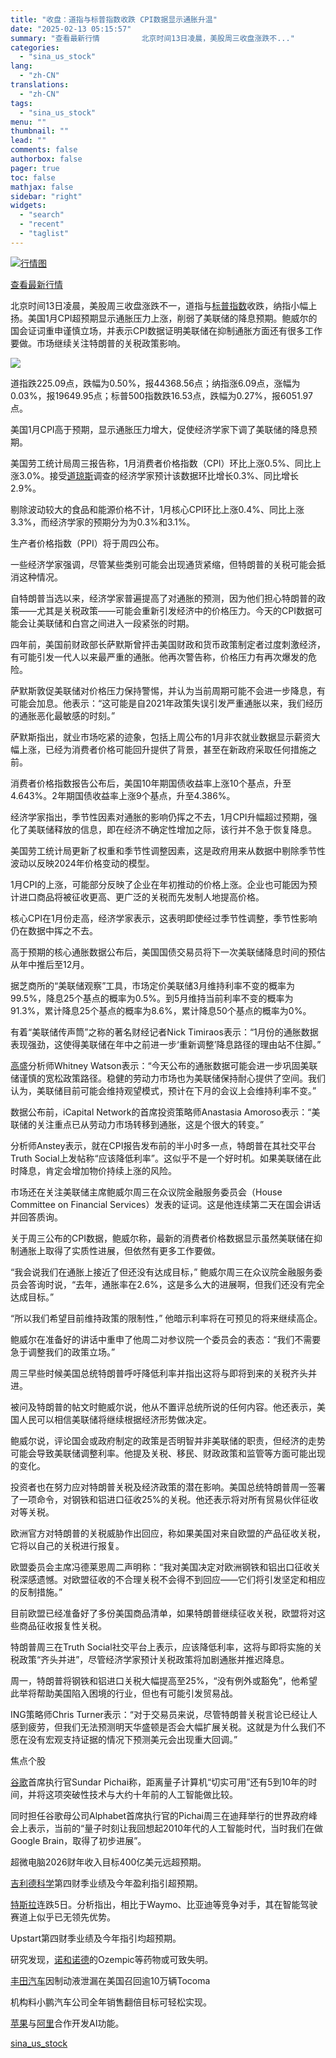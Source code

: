 ```yaml
---
title: "收盘：道指与标普指数收跌 CPI数据显示通胀升温"
date: "2025-02-13 05:15:57"
summary: "查看最新行情      　　北京时间13日凌晨，美股周三收盘涨跌不..."
categories:
  - "sina_us_stock"
lang:
  - "zh-CN"
translations:
  - "zh-CN"
tags:
  - "sina_us_stock"
menu: ""
thumbnail: ""
lead: ""
comments: false
authorbox: false
pager: true
toc: false
mathjax: false
sidebar: "right"
widgets:
  - "search"
  - "recent"
  - "taglist"
---
```


[![行情图](//image.sinajs.cn/n/us/min/640x360xxfhd/.INX.png)](http://stock.finance.sina.com.cn/usstock/quotes/.INX.html)

[查看最新行情](http://stock.finance.sina.com.cn/usstock/quotes/.INX.html)




北京时间13日凌晨，美股周三收盘涨跌不一，道指与[标普指数](https://stock.finance.sina.com.cn/usstock/quotes/.INX.html)收跌，纳指小幅上扬。美国1月CPI超预期显示通胀压力上涨，削弱了美联储的降息预期。鲍威尔的国会证词重申谨慎立场，并表示CPI数据证明美联储在抑制通胀方面还有很多工作要做。市场继续关注特朗普的关税政策影响。

![](https://n.sinaimg.cn/tech/transform/59/w550h309/20250213/d4fb-5adde3e00f44c19c3bf64c6fb6c21eb1.webp)

道指跌225.09点，跌幅为0.50%，报44368.56点；纳指涨6.09点，涨幅为0.03%，报19649.95点；标普500指数跌16.53点，跌幅为0.27%，报6051.97点。

美国1月CPI高于预期，显示通胀压力增大，促使经济学家下调了美联储的降息预期。

美国劳工统计局周三报告称，1月消费者价格指数（CPI）环比上涨0.5%、同比上涨3.0%。接受[道琼斯](https://stock.finance.sina.com.cn/usstock/quotes/.DJI.html)调查的经济学家预计该数据环比增长0.3%、同比增长2.9%。

剔除波动较大的食品和能源价格不计，1月核心CPI环比上涨0.4%、同比上涨3.3%，而经济学家的预期分为为0.3%和3.1%。

生产者价格指数（PPI）将于周四公布。

一些经济学家强调，尽管某些类别可能会出现通货紧缩，但特朗普的关税可能会抵消这种情况。

自特朗普当选以来，经济学家普遍提高了对通胀的预测，因为他们担心特朗普的政策——尤其是关税政策——可能会重新引发经济中的价格压力。今天的CPI数据可能会让美联储和白宫之间进入一段紧张的时期。

四年前，美国前财政部长萨默斯曾抨击美国财政和货币政策制定者过度刺激经济，有可能引发一代人以来最严重的通胀。他再次警告称，价格压力有再次爆发的危险。

萨默斯敦促美联储对价格压力保持警惕，并认为当前周期可能不会进一步降息，有可能会加息。他表示：“这可能是自2021年政策失误引发严重通胀以来，我们经历的通胀恶化最敏感的时刻。”

萨默斯指出，就业市场吃紧的迹象，包括上周公布的1月非农就业数据显示薪资大幅上涨，已经为消费者价格可能回升提供了背景，甚至在新政府采取任何措施之前。

消费者价格指数报告公布后，美国10年期国债收益率上涨10个基点，升至4.643%。2年期国债收益率上涨9个基点，升至4.386%。

经济学家指出，季节性因素对通胀的影响仍挥之不去，1月CPI升幅超过预期，强化了美联储释放的信息，即在经济不确定性增加之际，该行并不急于恢复降息。

美国劳工统计局更新了权重和季节性调整因素，这是政府用来从数据中剔除季节性波动以反映2024年价格变动的模型。

1月CPI的上涨，可能部分反映了企业在年初推动的价格上涨。企业也可能因为预计进口商品将被征收更高、更广泛的关税而先发制人地提高价格。

核心CPI在1月份走高，经济学家表示，这表明即使经过季节性调整，季节性影响仍在数据中挥之不去。

高于预期的核心通胀数据公布后，美国国债交易员将下一次美联储降息时间的预估从年中推后至12月。

据芝商所的“美联储观察”工具，市场定价美联储3月维持利率不变的概率为99.5%，降息25个基点的概率为0.5%。到5月维持当前利率不变的概率为91.3%，累计降息25个基点的概率为8.6%，累计降息50个基点的概率为0%。

有着“美联储传声筒”之称的著名财经记者Nick Timiraos表示：“1月份的通胀数据表现强劲，这使得美联储在年中之前进一步‘重新调整’降息路径的理由站不住脚。”

[高盛](https://stock.finance.sina.com.cn/usstock/quotes/GS.html)分析师Whitney Watson表示：“今天公布的通胀数据可能会进一步巩固美联储谨慎的宽松政策路径。稳健的劳动力市场也为美联储保持耐心提供了空间。我们认为，美联储目前可能会维持观望模式，预计在下月的会议上会维持利率不变。”

数据公布前，iCapital Network的首席投资策略师Anastasia Amoroso表示：“美联储的关注重点已从劳动力市场转移到通胀，这是个很大的转变。”

分析师Anstey表示，就在CPI报告发布前的半小时多一点，特朗普在其社交平台Truth Social上发帖称“应该降低利率”。这似乎不是一个好时机。如果美联储在此时降息，肯定会增加物价持续上涨的风险。

市场还在关注美联储主席鲍威尔周三在众议院金融服务委员会（House Committee on Financial Services）发表的证词。这是他连续第二天在国会讲话并回答质询。

关于周三公布的CPI数据，鲍威尔称，最新的消费者价格数据显示虽然美联储在抑制通胀上取得了实质性进展，但依然有更多工作要做。

“我会说我们在通胀上接近了但还没有达成目标，” 鲍威尔周三在众议院金融服务委员会答询时说，“去年，通胀率在2.6%，这是多么大的进展啊，但我们还没有完全达成目标。”

“所以我们希望目前维持政策的限制性，” 他暗示利率将在可预见的将来继续高企。

鲍威尔在准备好的讲话中重申了他周二对参议院一个委员会的表态：“我们不需要急于调整我们的政策立场。”

周三早些时候美国总统特朗普呼吁降低利率并指出这将与即将到来的关税齐头并进。

被问及特朗普的帖文时鲍威尔说，他从不置评总统所说的任何内容。他还表示，美国人民可以相信美联储将继续根据经济形势做决定。

鲍威尔说，评论国会或政府制定的政策是否明智并非美联储的职责，但经济的走势可能会导致美联储调整利率。他提及关税、移民、财政政策和监管等方面可能出现的变化。

投资者也在努力应对特朗普关税及经济政策的潜在影响。美国总统特朗普周一签署了一项命令，对钢铁和铝进口征收25%的关税。他还表示将对所有贸易伙伴征收对等关税。

欧洲官方对特朗普的关税威胁作出回应，称如果美国对来自欧盟的产品征收关税，它将以自己的关税进行报复。

欧盟委员会主席冯德莱恩周二声明称：“我对美国决定对欧洲钢铁和铝出口征收关税深感遗憾。对欧盟征收的不合理关税不会得不到回应——它们将引发坚定和相应的反制措施。”

目前欧盟已经准备好了多份美国商品清单，如果特朗普继续征收关税，欧盟将对这些商品征收报复性关税。

特朗普周三在Truth Social社交平台上表示，应该降低利率，这将与即将实施的关税政策“齐头并进”，尽管经济学家预计关税政策将加剧通胀并推迟降息。

周一，特朗普将钢铁和铝进口关税大幅提高至25%，“没有例外或豁免”，他希望此举将帮助美国陷入困境的行业，但也有可能引发贸易战。

ING策略师Chris Turner表示：“对于交易员来说，尽管特朗普关税言论已经让人感到疲劳，但我们无法预测明天华盛顿是否会大幅扩展关税。这就是为什么我们不愿在没有宏观支持证据的情况下预测美元会出现重大回调。”

焦点个股

[谷歌](https://stock.finance.sina.com.cn/usstock/quotes/GOOG.html)首席执行官Sundar Pichai称，距离量子计算机“切实可用”还有5到10年的时间，并将这项突破性技术与大约十年前的人工智能做比较。

同时担任谷歌母公司Alphabet首席执行官的Pichai周三在迪拜举行的世界政府峰会上表示，当前的“量子时刻让我回想起2010年代的人工智能时代，当时我们在做Google Brain，取得了初步进展”。

超微电脑2026财年收入目标400亿美元远超预期。

[吉利德科学](https://stock.finance.sina.com.cn/usstock/quotes/GILD.html)第四财季业绩及今年盈利指引超预期。

[特斯拉](https://stock.finance.sina.com.cn/usstock/quotes/TSLA.html)连跌5日。分析指出，相比于Waymo、比亚迪等竞争对手，其在智能驾驶赛道上似乎已无领先优势。

Upstart第四财季业绩及今年指引均超预期。

研究发现，[诺和诺德](https://stock.finance.sina.com.cn/usstock/quotes/NVO.html)的Ozempic等药物或可致失明。

[丰田汽车](https://stock.finance.sina.com.cn/usstock/quotes/TM.html)因制动液泄漏在美国召回逾10万辆Tocoma

机构料小鹏汽车公司全年销售翻倍目标可轻松实现。

[苹果](https://stock.finance.sina.com.cn/usstock/quotes/AAPL.html)与[阿里](https://stock.finance.sina.com.cn/usstock/quotes/BABA.html)合作开发AI功能。

[sina_us_stock](https://finance.sina.com.cn/stock/usstock/c/2025-02-13/doc-inekhpws8792097.shtml)
